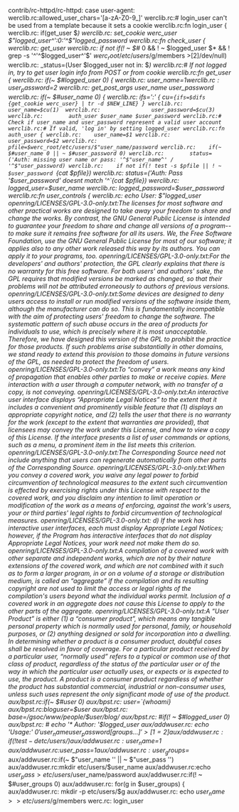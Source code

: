 contrib/rc-httpd/rc-httpd:	case user-agent:
werclib.rc:allowed_user_chars='[a-zA-Z0-9_]'
werclib.rc:# login_user can't be used from a template because it sets a cookie 
werclib.rc:fn login_user {
werclib.rc:    if(get_user $*)
werclib.rc:        set_cookie werc_user $"logged_user^':0:'^$"logged_password
werclib.rc:fn check_user {
werclib.rc:    get_user
werclib.rc:    if not if(! ~ $#* 0 && ! ~ $logged_user $* && ! grep -s '^'^$logged_user^'$' $werc_root/etc/users/$g/members >[2]/dev/null)
werclib.rc:        _status=(User $logged_user not in: $*)
werclib.rc:# If not logged in, try to get user login info from POST or from cookie
werclib.rc:fn get_user {
werclib.rc:    if(~ $#logged_user 0) {
werclib.rc:            user_name=$1 
werclib.rc:            user_password=$2
werclib.rc:            get_post_args user_name user_password
werclib.rc:        if(~ $#user_name 0) { 
werclib.rc:            ifs=':' { cu=`{ifs=$difs {get_cookie werc_user} | tr -d $NEW_LINE} }
werclib.rc:                user_name=$cu(1) 
werclib.rc:                user_password=$cu(3)
werclib.rc:        auth_user $user_name $user_password
werclib.rc:# Check if user_name and user_password represent a valid user account
werclib.rc:# If valid, 'log in' by setting logged_user
werclib.rc:fn auth_user {
werclib.rc:    user_name=$1
werclib.rc:    user_password=$2
werclib.rc:    pfile=$werc_root/etc/users/$"user_name/password
werclib.rc:    if(~ $#user_name 0 || ~ $#user_password 0)
werclib.rc:        status=('Auth: missing user name or pass: '^$"user_name^' / '^$"user_password)
werclib.rc:    if not if(! test -s $pfile || ! ~ $user_password `{cat $pfile})
werclib.rc:        status=('Auth: Pass '$user_password' doesnt match '^`{cat $pfile})
werclib.rc:        logged_user=$user_name
werclib.rc:        logged_password=$user_password
werclib.rc:fn user_controls {
werclib.rc:    echo User: $"logged_user
openring/LICENSES/GPL-3.0-only.txt:The licenses for most software and other practical works are designed to take away your freedom to share and change the works. By contrast, the GNU General Public License is intended to guarantee your freedom to share and change all versions of a program--to make sure it remains free software for all its users. We, the Free Software Foundation, use the GNU General Public License for most of our software; it applies also to any other work released this way by its authors. You can apply it to your programs, too.
openring/LICENSES/GPL-3.0-only.txt:For the developers' and authors' protection, the GPL clearly explains that there is no warranty for this free software. For both users' and authors' sake, the GPL requires that modified versions be marked as changed, so that their problems will not be attributed erroneously to authors of previous versions.
openring/LICENSES/GPL-3.0-only.txt:Some devices are designed to deny users access to install or run modified versions of the software inside them, although the manufacturer can do so. This is fundamentally incompatible with the aim of protecting users' freedom to change the software. The systematic pattern of such abuse occurs in the area of products for individuals to use, which is precisely where it is most unacceptable. Therefore, we have designed this version of the GPL to prohibit the practice for those products. If such problems arise substantially in other domains, we stand ready to extend this provision to those domains in future versions of the GPL, as needed to protect the freedom of users.
openring/LICENSES/GPL-3.0-only.txt:To “convey” a work means any kind of propagation that enables other parties to make or receive copies. Mere interaction with a user through a computer network, with no transfer of a copy, is not conveying.
openring/LICENSES/GPL-3.0-only.txt:An interactive user interface displays “Appropriate Legal Notices” to the extent that it includes a convenient and prominently visible feature that (1) displays an appropriate copyright notice, and (2) tells the user that there is no warranty for the work (except to the extent that warranties are provided), that licensees may convey the work under this License, and how to view a copy of this License. If the interface presents a list of user commands or options, such as a menu, a prominent item in the list meets this criterion.
openring/LICENSES/GPL-3.0-only.txt:The Corresponding Source need not include anything that users can regenerate automatically from other parts of the Corresponding Source.
openring/LICENSES/GPL-3.0-only.txt:When you convey a covered work, you waive any legal power to forbid circumvention of technological measures to the extent such circumvention is effected by exercising rights under this License with respect to the covered work, and you disclaim any intention to limit operation or modification of the work as a means of enforcing, against the work's users, your or third parties' legal rights to forbid circumvention of technological measures.
openring/LICENSES/GPL-3.0-only.txt:     d) If the work has interactive user interfaces, each must display Appropriate Legal Notices; however, if the Program has interactive interfaces that do not display Appropriate Legal Notices, your work need not make them do so.
openring/LICENSES/GPL-3.0-only.txt:A compilation of a covered work with other separate and independent works, which are not by their nature extensions of the covered work, and which are not combined with it such as to form a larger program, in or on a volume of a storage or distribution medium, is called an “aggregate” if the compilation and its resulting copyright are not used to limit the access or legal rights of the compilation's users beyond what the individual works permit. Inclusion of a covered work in an aggregate does not cause this License to apply to the other parts of the aggregate.
openring/LICENSES/GPL-3.0-only.txt:A “User Product” is either (1) a “consumer product”, which means any tangible personal property which is normally used for personal, family, or household purposes, or (2) anything designed or sold for incorporation into a dwelling. In determining whether a product is a consumer product, doubtful cases shall be resolved in favor of coverage. For a particular product received by a particular user, “normally used” refers to a typical or common use of that class of product, regardless of the status of the particular user or of the way in which the particular user actually uses, or expects or is expected to use, the product. A product is a consumer product regardless of whether the product has substantial commercial, industrial or non-consumer uses, unless such uses represent the only significant mode of use of the product.
aux/bpst.rc:if(~ $#user 0)
aux/bpst.rc:    user=`{whoami}
aux/bpst.rc:bloguser=$user
aux/bpst.rc:        base=/gsoc/www/people/$user/blog/
aux/bpst.rc:            #if(! ~ $#logged_user 0)
aux/bpst.rc:            #   echo '* Author: '$logged_user
aux/addwuser.rc:    echo 'Usage:' $0 'user_name user_password [groups ...]' >[1=2]
aux/addwuser.rc:if(! test -d etc/users/)
aux/addwuser.rc:user_name=$1
aux/addwuser.rc:user_pass=$1
aux/addwuser.rc:user_groups=$*
aux/addwuser.rc:if(~ $"user_name '' || ~ $"user_pass '')
aux/addwuser.rc:mkdir etc/users/$user_name
aux/addwuser.rc:echo $user_pass > etc/users/$user_name/password
aux/addwuser.rc:if(! ~ $#user_groups 0)
aux/addwuser.rc:    for(g in $user_groups) {
aux/addwuser.rc:        mkdir -p etc/users/$g
aux/addwuser.rc:        echo $user_name >> etc/users/$g/members
werc.rc:        login_user
